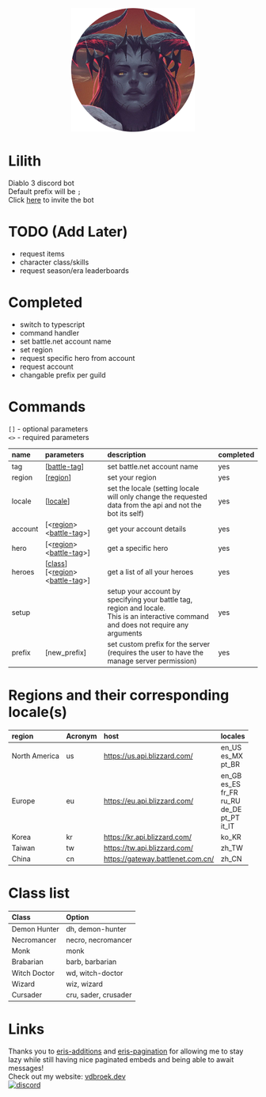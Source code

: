 <div align="center">
    <img height="250" src="./assets/avatar-round.png">
</div>

# Lilith
Diablo 3 discord bot \
Default prefix will be `;` \
Click [here][invite-link] to invite the bot

<!-- # TODO (Must Have) -->

# TODO (Add Later)
- request items
- character class/skills
- request season/era leaderboards

# Completed
- switch to typescript
- command handler
- set battle.net account name
- set region
- request specific hero from account
- request account
- changable prefix per guild

# Commands
`[]` - optional parameters \
`<>` - required parameters

| name | parameters | description | completed |
|:-|:-|:-|:-|
| tag | [[battle-tag][tag-link]] | set battle.net account name | yes |
| region | [[region][locale-link]] | set your region | yes |
| locale | [[locale][locale-link]] | set the locale (setting locale will only change the requested data from the api and not the bot its self) | yes |
| account | [<[region][locale-link]> <[battle-tag][tag-link]>] | get your account details | yes |
| hero | <id> [<[region][locale-link]> <[battle-tag][tag-link]>] | get a specific hero | yes |
| heroes | [[class][class-link]] [<[region][locale-link]> <[battle-tag][tag-link]>] | get a list of all your heroes | yes |
| setup || setup your account by specifying your battle tag, region and locale. <br> This is an interactive command and does not require any arguments | yes |
| prefix | [new_prefix] | set custom prefix for the server (requires the user to have the manage server permission) | yes |

# Regions and their corresponding locale(s)
| region        | Acronym | host                              | locales                                                                 |
|:--------------|:--------|:----------------------------------|:------------------------------------------------------------------------|
| North America | us      | https://us.api.blizzard.com/      | en_US <br> es_MX <br> pt_BR                                             |
| Europe        | eu      | https://eu.api.blizzard.com/      | en_GB <br> es_ES <br> fr_FR <br> ru_RU <br> de_DE <br> pt_PT <br> it_IT |
| Korea         | kr      | https://kr.api.blizzard.com/      | ko_KR                                                                   |
| Taiwan        | tw      | https://tw.api.blizzard.com/      | zh_TW                                                                   |
| China         | cn      | https://gateway.battlenet.com.cn/ | zh_CN                                                                   |

# Class list
| Class        | Option               |
|:-------------|:---------------------|
| Demon Hunter | dh, demon-hunter     |
| Necromancer  | necro, necromancer   |
| Monk         | monk                 |
| Brabarian    | barb, barbarian      |
| Witch Doctor | wd, witch-doctor     |
| Wizard       | wiz, wizard          |
| Cursader     | cru, sader, crusader |

# Links
Thanks you to [eris-additions](https://github.com/minemidnight/eris-additions) and [eris-pagination](https://github.com/riyacchi/eris-pagination) for allowing me to stay lazy while still having nice paginated embeds and being able to await messages! \
Check out my website: [vdbroek.dev](https://vdbroek.dev) \
[![discord](https://discordapp.com/api/v6/guilds/240059867744698368/widget.png?style=banner2)](https://discord.gg/p895czC)


[invite-link]: https://discord.com/oauth2/authorize?client_id=740897738983604284&scope=bot&permissions=388160
[locale-link]: https://github.com/Pepijn98/Lilith#regions-and-their-corresponding-locales
[class-link]: https://github.com/Pepijn98/Lilith#class-list
[tag-link]: https://eu.battle.net/support/en/article/75767
